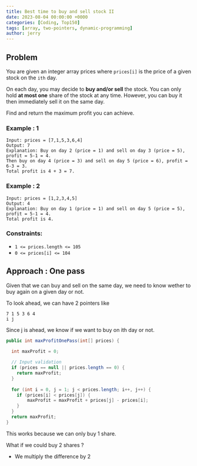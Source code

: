 ```yaml
---
title: Best time to buy and sell stock II
date: 2023-08-04 00:00:00 +0000
categories: [Coding, Top150]
tags: [array, two-pointers, dynamic-programming]
author: jerry
---
```


## Problem

You are given an integer array prices where `prices[i]` is the price of a given stock on the `ith` day.

On each day, you may decide to **buy and/or sell** the stock. You can only hold **at most one** share of the stock at any time. However, you can buy it then immediately sell it on the same day.

Find and return the maximum profit you can achieve.
### Example : 1
```textmate
Input: prices = [7,1,5,3,6,4]
Output: 7
Explanation: Buy on day 2 (price = 1) and sell on day 3 (price = 5), profit = 5-1 = 4.
Then buy on day 4 (price = 3) and sell on day 5 (price = 6), profit = 6-3 = 3.
Total profit is 4 + 3 = 7.
```

### Example : 2
```textmate
Input: prices = [1,2,3,4,5]
Output: 4
Explanation: Buy on day 1 (price = 1) and sell on day 5 (price = 5), profit = 5-1 = 4.
Total profit is 4.
```

### Constraints:
- `1 <= prices.length <= 105`
- `0 <= prices[i] <= 104`

## Approach : One pass 

Given that we can buy and sell on the same day, we need to know wether to buy again on a given day or not.

To look ahead, we can have 2 pointers like 

```
7 1 5 3 6 4
i j
```

Since j is ahead, we know if we want to buy on ith day or not.

```java
public int maxProfitOnePass(int[] prices) {

  int maxProfit = 0;
  
  // Input validation
  if (prices == null || prices.length == 0) {
    return maxProfit;
  }
  
  for (int i = 0, j = 1; j < prices.length; i++, j++) {
    if (prices[i] < prices[j]) {
        maxProfit = maxProfit + prices[j] - prices[i];
    }
  }
  return maxProfit;
}
```

This works because we can only buy 1 share.

What if we could buy 2 shares ? 
- We multiply the difference by 2
